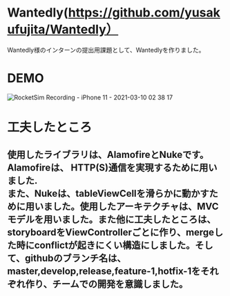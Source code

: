 # Wantedly(https://github.com/yusakufujita/Wantedly）

Wantedly様のインターンの提出用課題として、Wantedlyを作りました。


# DEMO

![RocketSim Recording - iPhone 11 - 2021-03-10 02 38 17](https://user-images.githubusercontent.com/48333289/110514321-87276100-814a-11eb-84d6-a70edc81e136.gif)

# 工夫したところ
## 使用したライブラリは、AlamofireとNukeです。Alamofireは、 HTTP(S)通信を実現するために用いました.<br>また、Nukeは、tableViewCellを滑らかに動かすために用いました。使用したアーキテクチャは、MVCモデルを用いました。また他に工夫したところは、storyboardをViewControllerごとに作り、mergeした時にconflictが起きにくい構造にしました。そして、githubのブランチ名は、master,develop,release,feature-1,hotfix-1をそれぞれ作り、チームでの開発を意識しました。
